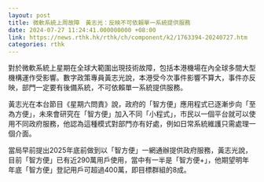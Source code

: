 ```yaml
---
layout: post
title: 微軟系統上周故障　黃志光：反映不可依賴單一系統提供服務
date: 2024-07-27 11:24:41.000000000 +08:00
link: https://news.rthk.hk/rthk/ch/component/k2/1763394-20240727.htm
categories: rthk
---
```


對於微軟系統上星期在全球大範圍出現技術故障，包括本港機場在內全球多間大型機構運作受影響。數字政策專員黃志光說，本港受今次事件影響不算大，事件亦反映，部門一定要有後備系統，不可依賴單一系統提供服務。

黃志光在本台節目《星期六問責》說，政府的「智方便」應用程式已逐漸步向「至為方便」，未來會研究在「智方便」加入不同「小程式」，市民以一個平台就可以使用不同政府服務，他認為這種模式對部門亦有好處，例如日常系統維護只需處理一個介面。

當局早前提出2025年底前做到以「智方便」一網通辦提供政府服務，黃志光說，目前「智方便」已有近290萬用戶使用，當中有一半是「智方便+」，他期望明年年底「智方便」登記用戶可超過400萬，即目標群組的8成。
